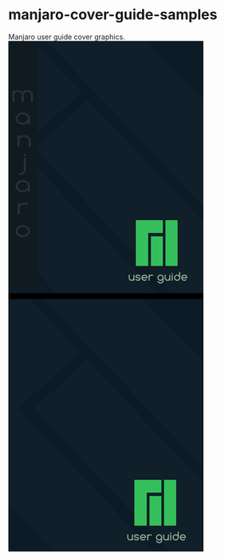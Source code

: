 # manjaro-cover-guide-samples
Manjaro user guide cover graphics.
![alt text](manjaro-guide-preview.png "Preview Image")
